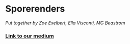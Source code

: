 # Sporerenders
*Put together by Zoe Exelbert, Ella Visconti, MG Beastrom*
### [Link to our medium](https://medium.com/@mg.beastrom/sporender-analyzing-latent-space-patterns-in-diffusion-models-using-mushroom-images-69c0a83de0d9)
